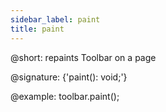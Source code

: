 ```yaml
---
sidebar_label: paint
title: paint
---          
```


@short: repaints Toolbar on a page

@signature: {'paint(): void;'}

@example:
toolbar.paint();